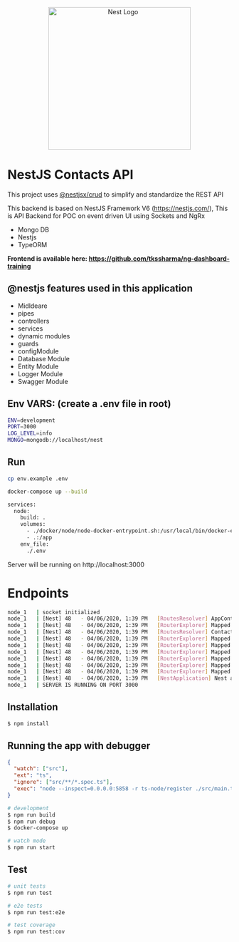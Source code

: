 <p align="center">
  <a href="http://nestjs.com/" target="blank"><img src="https://nestjs.com/img/logo_text.svg" width="320" alt="Nest Logo" /></a>
</p>

# NestJS Contacts API

This project uses [@nestjsx/crud](https://github.com/nestjsx/crud) to simplify and standardize the REST API

This backend is based on NestJS Framework V6 (https://nestjs.com/), This is API Backend for POC on event driven UI using Sockets and NgRx

- Mongo DB
- Nestjs
- TypeORM


**Frontend is available here: https://github.com/tkssharma/ng-dashboard-training**

##  @nestjs features used in this application 

- Midldeare 
- pipes
- controllers
- services
- dynamic modules 
- guards
- configModule
- Database Module
- Entity Module
- Logger Module
- Swagger Module 
  

## Env VARS: (create a .env file in root)
```bash
ENV=development
PORT=3000
LOG_LEVEL=info
MONGO=mongodb://localhost/nest


```

## Run

```bash
cp env.example .env
```

```bash
docker-compose up --build 
```

```bash
services:
  node:
    build: .
    volumes:
      - ./docker/node/node-docker-entrypoint.sh:/usr/local/bin/docker-entrypoint.sh
      - .:/app
    env_file:
      ./.env
```      


Server will be running on http://localhost:3000

# Endpoints

```bash
node_1   | socket initialized
node_1   | [Nest] 48   - 04/06/2020, 1:39 PM   [RoutesResolver] AppController {/}: +726ms
node_1   | [Nest] 48   - 04/06/2020, 1:39 PM   [RouterExplorer] Mapped {/, GET} route +6ms
node_1   | [Nest] 48   - 04/06/2020, 1:39 PM   [RoutesResolver] ContactsController {/contacts}: +3ms
node_1   | [Nest] 48   - 04/06/2020, 1:39 PM   [RouterExplorer] Mapped {/, GET} route +4ms
node_1   | [Nest] 48   - 04/06/2020, 1:39 PM   [RouterExplorer] Mapped {/:id, GET} route +3ms
node_1   | [Nest] 48   - 04/06/2020, 1:39 PM   [RouterExplorer] Mapped {/, POST} route +4ms
node_1   | [Nest] 48   - 04/06/2020, 1:39 PM   [RouterExplorer] Mapped {/bulk, POST} route +5ms
node_1   | [Nest] 48   - 04/06/2020, 1:39 PM   [RouterExplorer] Mapped {/:id, PATCH} route +4ms
node_1   | [Nest] 48   - 04/06/2020, 1:39 PM   [RouterExplorer] Mapped {/:id, DELETE} route +2ms
node_1   | [Nest] 48   - 04/06/2020, 1:39 PM   [NestApplication] Nest application successfully started +7ms
node_1   | SERVER IS RUNNING ON PORT 3000
```

## Installation

```bash
$ npm install
```

## Running the app with debugger
```json
{
  "watch": ["src"],
  "ext": "ts",
  "ignore": ["src/**/*.spec.ts"],
  "exec": "node --inspect=0.0.0.0:5858 -r ts-node/register ./src/main.ts"
}

```


```bash
# development
$ npm run build
$ npm run debug
$ docker-compose up

# watch mode
$ npm run start

```

## Test

```bash
# unit tests
$ npm run test

# e2e tests
$ npm run test:e2e

# test coverage
$ npm run test:cov
```

